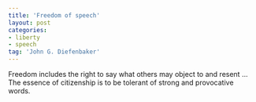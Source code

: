 ```yaml
---
title: 'Freedom of speech'
layout: post
categories:
- liberty
- speech
tag: 'John G. Diefenbaker'
---
```


Freedom includes the right to say what others may object to and resent ... The essence of citizenship is to be tolerant of strong and provocative words.